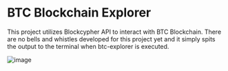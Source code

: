 # BTC Blockchain Explorer

This project utilizes Blockcypher API to interact with BTC Blockchain. There are no bells and whistles developed for this project yet and it simply spits the output to the terminal when btc-explorer is executed.

![image](https://user-images.githubusercontent.com/36777085/38273079-0e8a5240-3759-11e8-9bca-239ec2261e3b.png)
